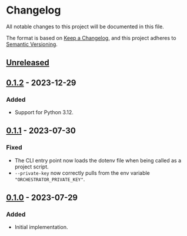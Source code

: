 # Changelog
All notable changes to this project will be documented in this file.

The format is based on [Keep a Changelog](https://keepachangelog.com/en/1.0.0/),
and this project adheres to [Semantic Versioning](https://semver.org/spec/v2.0.0.html).

## [Unreleased]
## [0.1.2] - 2023-12-29
### Added
- Support for Python 3.12.

## [0.1.1] - 2023-07-30
### Fixed
- The CLI entry point now loads the dotenv file when being called as a project script.
- `--private-key` now correctly pulls from the env variable `"ORCHESTRATOR_PRIVATE_KEY"`.

## [0.1.0] - 2023-07-29
### Added
- Initial implementation.

[Unreleased]: https://github.com/FasterSpeeding/hikari-orchestrator/compare/v0.1.2...HEAD
[0.1.2]: https://github.com/FasterSpeeding/hikari-orchestrator/compare/v0.1.1...v0.1.2
[0.1.1]: https://github.com/FasterSpeeding/hikari-orchestrator/compare/v0.1.0...v0.1.1
[0.1.0]: https://github.com/FasterSpeeding/hikari-orchestrator/compare/8c010e29c45b32334644634240e7618d0933c2bf...v0.1.0
